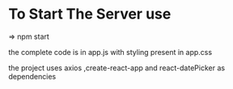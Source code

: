 # To Start The Server use

=> npm start

the complete code is in app.js with styling present in app.css

the project uses axios ,create-react-app and react-datePicker as dependencies

